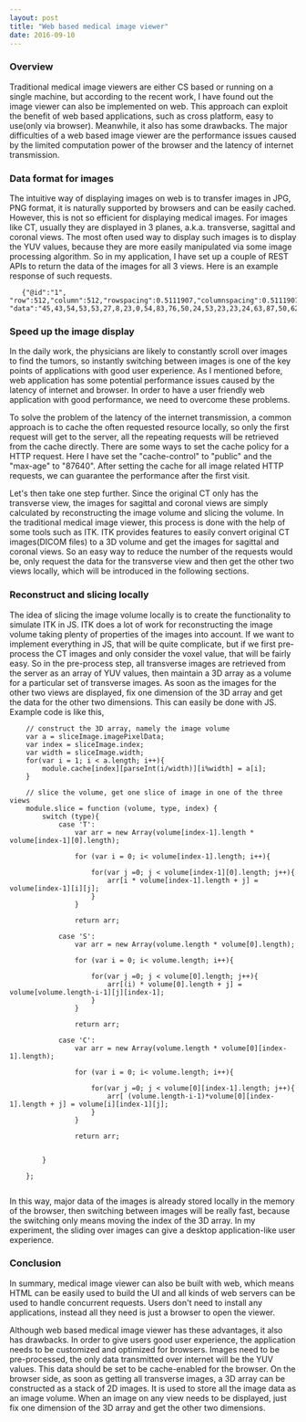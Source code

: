 ```yaml
---
layout: post
title: "Web based medical image viewer"
date: 2016-09-10
---
```

<h3>Overview</h3>
Traditional medical image viewers are either CS based or running on a single machine, but according to the recent work, I have found out the image viewer can also be implemented on web. This approach can exploit the benefit of web based applications, such as cross platform, easy to use(only via browser). Meanwhile, it also has some drawbacks. The major difficulties of a web based image viewer are the performance issues caused by the limited computation power of the browser and the latency of internet transmission.

<h3>Data format for images</h3>
The intuitive way of displaying images on web is to transfer images in JPG, PNG format, it is naturally supported by browsers and can be easily cached. However, this is not so efficient for displaying medical images. For images like CT, usually they are displayed in 3 planes, a.k.a. transverse, sagittal and coronal views. The most often used way to display such images is to display the YUV values, because they are more easily manipulated via some image processing algorithm. So in my application, I have set up a couple of REST APIs to return the data of the images for all 3 views. Here is an example response of such requests.

 ```
    {"@id":"1", "row":512,"column":512,"rowspacing":0.5111907,"columnspacing":0.5111907, "data":"45,43,54,53,53,27,8,23,0,54,83,76,50,24,53,23,23,24,63,87,50,62,60.....","intercept":1000}
 ```

<h3>Speed up the image display</h3>
In the daily work, the physicians are likely to constantly scroll over images to find the tumors, so instantly switching between images is one of the key points of applications with good user experience. As I mentioned before, web application has some potential performance issues caused by the latency of internet and browser. In order to have a user friendly web application with good performance, we need to overcome these problems.

To solve the problem of the latency of the internet transmission, a common approach is to cache the often requested resource locally, so only the first request will get to the server, all the repeating requests will be retrieved from the cache directly. There are some ways to set the cache policy for a HTTP request. Here I have set the "cache-control" to "public" and the "max-age" to "87640". After setting the cache for all image related HTTP requests, we can guarantee the performance after the first visit.

Let's then take one step further. Since the original CT only has the transverse view, the images for sagittal and coronal views are simply calculated by reconstructing the image volume and slicing the volume. In the traditional medical image viewer, this process is done with the help of some tools such as ITK. ITK provides features to easily convert original CT images(DICOM files) to a 3D volume and get the images for sagittal and coronal views. So an easy way to reduce the number of the requests would be, only request the data for the transverse view and then get the other two views locally, which will be introduced in the following sections.

<h3>Reconstruct and slicing locally</h3>
The idea of slicing the image volume locally is to create the functionality to simulate ITK in JS. ITK does a lot of work for reconstructing the image volume taking plenty of properties of the images into account. If we want to implement everything in JS, that will be quite complicate, but if we first pre-process the CT images and only consider the voxel value, that will be fairly easy. So in the pre-process step, all transverse images are retrieved from the server as an array of YUV values, then maintain a 3D array as a volume for a particular set of transverse images. As soon as the images for the other two views are displayed, fix one dimension of the 3D array and get the data for the other two dimensions. This can easily be done with JS. Example code is like this,

```
    // construct the 3D array, namely the image volume
    var a = sliceImage.imagePixelData;
    var index = sliceImage.index;
    var width = sliceImage.width;
    for(var i = 1; i < a.length; i++){
        module.cache[index][parseInt(i/width)][i%width] = a[i];
    }
    
    // slice the volume, get one slice of image in one of the three views
    module.slice = function (volume, type, index) {
        switch (type){
            case 'T':
                var arr = new Array(volume[index-1].length * volume[index-1][0].length);

                for (var i = 0; i< volume[index-1].length; i++){

                    for(var j =0; j < volume[index-1][0].length; j++){
                        arr[i * volume[index-1].length + j] = volume[index-1][i][j];
                    }
                }

                return arr;

            case 'S':
                var arr = new Array(volume.length * volume[0].length);

                for (var i = 0; i< volume.length; i++){

                    for(var j =0; j < volume[0].length; j++){
                        arr[(i) * volume[0].length + j] = volume[volume.length-i-1][j][index-1];
                    }
                }

                return arr;

            case 'C':
                var arr = new Array(volume.length * volume[0][index-1].length);

                for (var i = 0; i< volume.length; i++){

                    for(var j =0; j < volume[0][index-1].length; j++){
                        arr[ (volume.length-i-1)*volume[0][index-1].length + j] = volume[i][index-1][j];
                    }
                }

                return arr;


        }

    };
    
```

In this way, major data of the images is already stored locally in the memory of the browser, then switching between images will be really fast, because the switching only means moving the index of the 3D array. In my experiment, the sliding over images can give a desktop application-like user experience.

<h3>Conclusion</h3>
In summary, medical image viewer can also be built with web, which means HTML can be easily used to build the UI and all kinds of web servers can be used to handle concurrent requests. Users don't need to install any applications, instead all they need is just a browser to open the viewer. 
 
Although web based medical image viewer has these advantages, it also has drawbacks. In order to give users good user experience, the application needs to be customized and optimized for browsers. Images need to be pre-processed, the only data transmitted over internet will be the YUV values. This data should be set to be cache-enabled for the browser. On the browser side, as soon as getting all transverse images, a 3D array can be constructed as a stack of 2D images. It is used to store all the image data as an image volume. When an image on any view needs to be displayed, just fix one dimension of the 3D array and get the other two dimensions. 